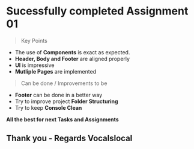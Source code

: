 # Sucessfully completed Assignment 01

> Key Points

- The use of **Components** is exact as expected.
- **Header, Body and Footer** are aligned properly
- **UI** is impressive
- **Mutliple Pages** are implemented

> Can be done / Improvements to be

- **Footer** can be done in a better way
- Try to improve project **Folder Structuring**
- Try to keep **Console Clean**

**All the best for next Tasks and Assignments**

## Thank you - Regards Vocalslocal
